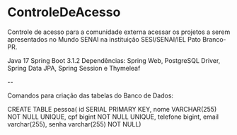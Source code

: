 # ControleDeAcesso
Controle de acesso para a comunidade externa acessar os projetos a serem apresentados no Mundo SENAI na instituição SESI/SENAI/IEL Pato Branco-PR.

Java 17
Spring Boot 3.1.2
Dependências: Spring Web, PostgreSQL Driver, Spring Data JPA, Spring Session e Thymeleaf

--

Comandos para criação das tabelas do Banco de Dados:

CREATE TABLE pessoa(
	id SERIAL PRIMARY KEY,
	nome VARCHAR(255) NOT NULL UNIQUE,
	cpf bigint NOT NULL UNIQUE,
	telefone bigint,
	email varchar(255), 
	senha varchar(255) NOT NULL)
